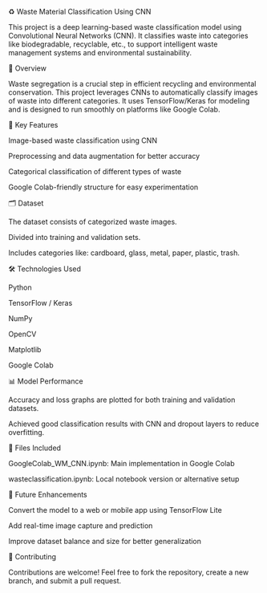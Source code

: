 ♻️ Waste Material Classification Using CNN

This project is a deep learning-based waste classification model using Convolutional Neural Networks (CNN). It classifies waste into categories like biodegradable, recyclable, etc., to support intelligent waste management systems and environmental sustainability.

📌 Overview

Waste segregation is a crucial step in efficient recycling and environmental conservation. This project leverages CNNs to automatically classify images of waste into different categories. It uses TensorFlow/Keras for modeling and is designed to run smoothly on platforms like Google Colab.

🧠 Key Features

Image-based waste classification using CNN

Preprocessing and data augmentation for better accuracy

Categorical classification of different types of waste

Google Colab-friendly structure for easy experimentation

🗂️ Dataset

The dataset consists of categorized waste images.

Divided into training and validation sets.

Includes categories like: cardboard, glass, metal, paper, plastic, trash.

🛠️ Technologies Used


Python

TensorFlow / Keras

NumPy

OpenCV

Matplotlib

Google Colab


📊 Model Performance

Accuracy and loss graphs are plotted for both training and validation datasets.

Achieved good classification results with CNN and dropout layers to reduce overfitting.

📁 Files Included

GoogleColab_WM_CNN.ipynb: Main implementation in Google Colab

wasteclassification.ipynb: Local notebook version or alternative setup

🧾 Future Enhancements

Convert the model to a web or mobile app using TensorFlow Lite

Add real-time image capture and prediction

Improve dataset balance and size for better generalization

🤝 Contributing

Contributions are welcome! Feel free to fork the repository, create a new branch, and submit a pull request.

